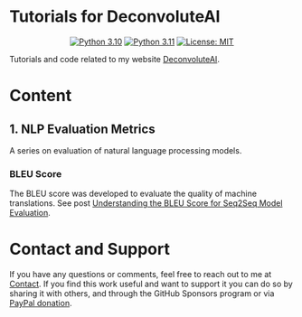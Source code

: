 # Tutorials for DeconvoluteAI

<p align="center">
  <a href="https://www.python.org/downloads/release/python-310/"><img src="https://img.shields.io/badge/python-3.10-green.svg" alt="Python 3.10"></a>
  <a href="https://www.python.org/downloads/release/python-311/"><img src="https://img.shields.io/badge/python-3.11-green.svg" alt="Python 3.11"></a>
  <a href="https://opensource.org/licenses/MIT"><img src="https://img.shields.io/badge/License-MIT-green.svg" alt="License: MIT"></a>
</p>

Tutorials and code related to my website [DeconvoluteAI](https://deconvoluteai.com).

# Content

## 1. NLP Evaluation Metrics

A series on evaluation of natural language processing models.

### BLEU Score

The BLEU score was developed to evaluate the quality of machine translations. See post [Understanding the BLEU Score for Seq2Seq Model Evaluation](https://deconvoluteai.com/blog/bleu-score).

# Contact and Support

If you have any questions or comments, feel free to reach out to me at [Contact](https://deconvoluteai.com/contact). If you find this work useful and want to support it you can do so by sharing it with others, and through the GitHub Sponsors program or via [PayPal donation](https://www.paypal.com/donate/?hosted_button_id=QYTBU27ASJR2A).
